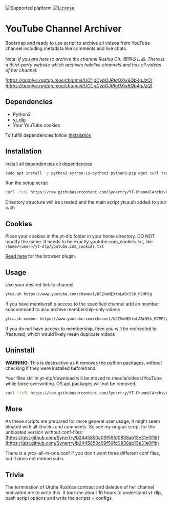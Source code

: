 
![Supported platform](https://img.shields.io/badge/OS-Ubuntu-orange)
[![License](https://img.shields.io/badge/License-Boost_1.0-lightblue.svg)](https://www.boost.org/LICENSE_1_0.txt)

# YouTube Channel Archiver

Bootstrap and ready to use script to archive all videos from YouTube channel including metadata like comments and live chats.


Note: *If you are here to archive the channel Rushia Ch. 潤羽るしあ*.
*There is a third-party website which archives hololive channels and has all videos of her channel:*

*[https://archive.ragtag.moe/channel/UCl_gCybOJRIgOXw6Qb4qJzQ](https://archive.ragtag.moe/channel/UCl_gCybOJRIgOXw6Qb4qJzQ)*


## Dependencies

- Python3
- [yt-dlp](https://github.com/yt-dlp/yt-dlp)
- Your YouTube cookies

To fulfill dependencies follow [Installation](https://github.com/Synertry/YT-ChannelArchiver#Installation)


## Installation

Install all dependencies cli dependencies
```sh
sudo apt install -y python3 python-is-python3 python3-pip wget curl tar
```

Run the setup script
```sh
curl -fsSL https://raw.githubusercontent.com/Synertry/YT-ChannelArchiver/main/deploy/ytca-setup.sh | bash
```

Directory structure will be created and the main script ytca.sh added to your path


## Cookies

Place your cookies in the yt-dlp folder in your home directory.
DO NOT modify the name. It needs to be exactly youtube.com_cookies.txt, like
`/home/<user>/yt-dlp/youtube.com_cookies.txt`

[Read here](https://github.com/ytdl-org/youtube-dl#how-do-i-pass-cookies-to-youtube-dl) for the browser plugin.


## Usage

Use your desired link to channel

```sh
ytca.sh https://www.youtube.com/channel/UCZVaNEXtmLABc55k_R7MPCg
```

If you have membership access to the specified channel add an member subcommand to also archive membership-only videos
```sh
ytca.sh member https://www.youtube.com/channel/UCZVaNEXtmLABc55k_R7MPCg
```
If you do not have access to membership, then you will be redirected to /featured, which would likely mean duplicate videos


## Uninstall

**WARNING**:
This is destructive as it removes the python packages, without checking if they were installed beforehand.

Your files still in yt-dlp/download will be moved to /media/videos/YouTube while force overwriting.
OS apt packages will not be removed.


```sh
curl -fsSL https://raw.githubusercontent.com/Synertry/YT-ChannelArchiver/main/deploy/ytca-uninstall.sh | bash
```


## More

As these scripts are prepared for more general user usage, it might seem bloated with all checks and comments.
So see my orignal script for the unbloated version without conf-files: [https://gist.github.com/Synertry/b2445850c09f59fd0838ab13e31e0f1b](https://gist.github.com/Synertry/b2445850c09f59fd0838ab13e31e0f1b)

There is a ytca-all-in-one.conf if you don't want three different conf files, but it does not embed subs.


## Trivia

The termination of Uruha Rushias contract and deletion of her channel motivated me to write this.
It took me about 10 hours to understand yt-dlp, bash script options and write the scripts + configs.